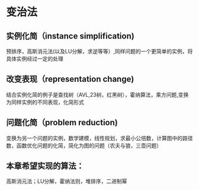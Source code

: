 # 变治法
## 实例化简（instance simplification)
预排序，高斯消元法(以及LU分解，求逆等等）,同样问题的一个更简单的实例，将具体实例经过一定的处理
## 改变表现（representation change)
结合实例化简的例子是查找树（AVL,23树，红黑树），霍纳算法，乘方问题,变换为同样实例的不同表现，化简形式
## 问题化简（problem reduction)
变换为另一个问题的实例，数学建模，线性规划，求最小公倍数，计算图中的路径数，函数优化问题的化简，简化为图的问题（农夫与狼，三壶问题）
## 本章希望实现的算法：
高斯消元法；LU分解，霍纳法则，堆排序，二进制幂
